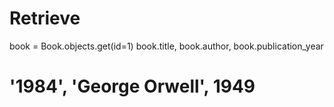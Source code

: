 # Retrieve
book = Book.objects.get(id=1)
book.title, book.author, book.publication_year
# '1984', 'George Orwell', 1949